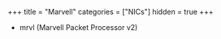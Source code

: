 +++
title = "Marvell"
categories = ["NICs"]
hidden = true
+++

- mrvl (Marvell Packet Processor v2)
